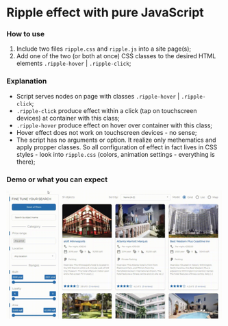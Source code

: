 # Ripple effect with pure JavaScript

### How to use
1. Include two files `ripple.css` and `ripple.js` into a site page(s);
2. Add one of the two (or both at once) CSS classes to the desired HTML elements `.ripple-hover` | `.ripple-click`;

### Explanation
- Script serves nodes on page with classes `.ripple-hover` | `.ripple-click`;
- `.ripple-click` produce effect within a click (tap on touchscreen devices) at container with this class;
- `.ripple-hover` produce effect on hover over container with this class;
- Hover effect does not work on touchscreen devices - no sense;
- The script has no arguments or option. It realize only methematics and apply propper classes. So all configuration of effect in fact lives in CSS styles - look into `ripple.css` (colors, animation settings - everything is there);


### Demo or what you can expect
![Demo CountPages alpha](https://github.com/outcomer/javascript-ripple-effect/blob/main/demo.gif)
